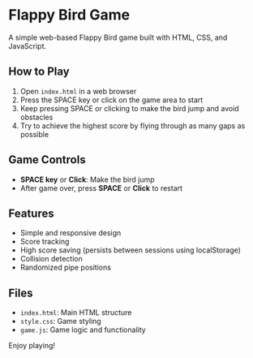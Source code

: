 # Flappy Bird Game

A simple web-based Flappy Bird game built with HTML, CSS, and JavaScript.

## How to Play

1. Open `index.html` in a web browser
2. Press the SPACE key or click on the game area to start
3. Keep pressing SPACE or clicking to make the bird jump and avoid obstacles
4. Try to achieve the highest score by flying through as many gaps as possible

## Game Controls

- **SPACE key** or **Click**: Make the bird jump
- After game over, press **SPACE** or **Click** to restart

## Features

- Simple and responsive design
- Score tracking
- High score saving (persists between sessions using localStorage)
- Collision detection
- Randomized pipe positions

## Files

- `index.html`: Main HTML structure
- `style.css`: Game styling
- `game.js`: Game logic and functionality

Enjoy playing! 